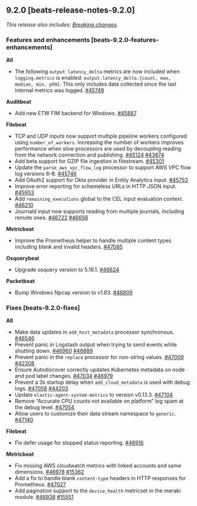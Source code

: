 ## 9.2.0 [beats-release-notes-9.2.0]

_This release also includes: [Breaking changes](/release-notes/breaking-changes.md#beats-9.2.0-breaking-changes)._


### Features and enhancements [beats-9.2.0-features-enhancements]


**All**

* The following `output latency_delta` metrics are now included when `logging.metrics` is enabled: `output.latency_delta.{count, max, median, min, p99}`. This only includes data collected since the last internal metrics was logged. [#45749](https://github.com/elastic/beats/pull/45749) 

**Auditbeat**

* Add new ETW FIM backend for Windows. [#45887](https://github.com/elastic/beats/pull/45887) 

**Filebeat**

* TCP and UDP inputs now support multiple pipeline workers configured using `number_of_workers`. Increasing the number of workers improves performance when slow processors are used by decoupling reading from the network connection and publishing. [#45124](https://github.com/elastic/beats/pull/45124) [#43674](https://github.com/elastic/beats/issues/43674)
* Add beta support for GZIP file ingestion in filestream. [#45301](https://github.com/elastic/beats/pull/45301) 
* Update the `parse_aws_vpc_flow_log` processor to support AWS VPC flow log versions 6–8. [#45746](https://github.com/elastic/beats/pull/45746) 
* Add OAuth2 support for Okta provider in Entity Analytics input. [#45753](https://github.com/elastic/beats/pull/45753) 
* Improve error reporting for schemeless URLs in HTTP JSON input. [#45953](https://github.com/elastic/beats/pull/45953) 
* Add `remaining_executions` global to the CEL input evaluation context. [#46210](https://github.com/elastic/beats/pull/46210) 
* Journald input now supports reading from multiple journals, including remote ones. [#46722](https://github.com/elastic/beats/pull/46722) [#46656](https://github.com/elastic/beats/issues/46656)

**Metricbeat**

* Improve the Prometheus helper to handle multiple content types including blank and invalid headers. [#47085](https://github.com/elastic/beats/pull/47085) 

**Osquerybeat**

* Upgrade osquery version to 5.18.1. [#46624](https://github.com/elastic/beats/pull/46624) 

**Packetbeat**

* Bump Windows Npcap version to v1.83. [#46809](https://github.com/elastic/beats/pull/46809) 


### Fixes [beats-9.2.0-fixes]


**All**

* Make data updates in `add_host_metadata` processor synchronous. [#46546](https://github.com/elastic/beats/pull/46546) 
* Prevent panic in Logstash output when trying to send events while shutting down. [#46960](https://github.com/elastic/beats/pull/46960) [#46889](https://github.com/elastic/beats/issues/46889)
* Prevent panic in the `replace` processor for non-string values. [#47009](https://github.com/elastic/beats/pull/47009) [#42308](https://github.com/elastic/beats/issues/42308)
* Ensure Autodiscover correctly updates Kubernetes metadata on node and pod label changes. [#47034](https://github.com/elastic/beats/pull/47034) [#46979](https://github.com/elastic/beats/issues/46979)
* Prevent a 3s startup delay when `add_cloud_metadata` is used with debug logs. [#47058](https://github.com/elastic/beats/pull/47058) [#44203](https://github.com/elastic/beats/issues/44203)
* Update `elastic-agent-system-metrics` to version v0.13.3.  [#47104](https://github.com/elastic/beats/pull/47104)
* Remove “Accurate CPU counts not available on platform” log spam at the debug level. [#47054](https://github.com/elastic/beats/issues/47054)
* Allow users to customize their data stream namespace to `generic`. [#47140](https://github.com/elastic/beats/pull/47140) 

**Filebeat**

* Fix defer usage for stopped status reporting. [#46916](https://github.com/elastic/beats/pull/46916) 

**Metricbeat**

* Fix missing AWS cloudwatch metrics with linked accounts and same dimensions. [#46978](https://github.com/elastic/beats/pull/46978) [#15362](https://github.com/elastic/integrations/issues/15362)
* Add a fix to handle blank `content-type` headers in HTTP responses for Prometheus. [#47027](https://github.com/elastic/beats/pull/47027) 
* Add pagination support to the `device_health` metricset in the meraki module. [#46938](https://github.com/elastic/beats/pull/46938) [#15551](https://github.com/elastic/integrations/issues/15551)

